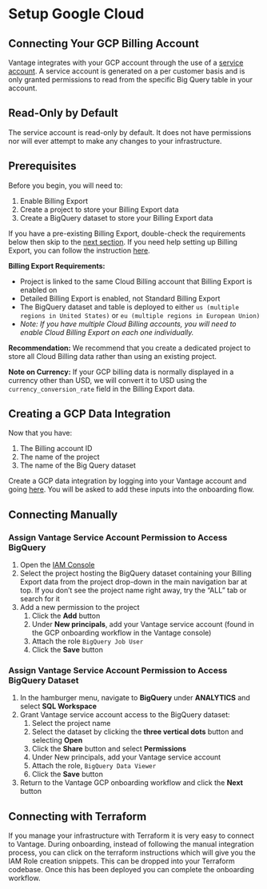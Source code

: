 # Setup Google Cloud

## Connecting Your GCP Billing Account

Vantage integrates with your GCP account through the use of a [service account](https://cloud.google.com/iam/docs/service-accounts). A service account is generated on a per customer basis and is only granted permissions to read from the specific Big Query table in your account.

## Read-Only by Default

The service account is read-only by default. It does not have permissions nor will ever attempt to make any changes to your infrastructure.

## Prerequisites

Before you begin, you will need to:

1. Enable Billing Export
2. Create a project to store your Billing Export data
3. Create a BigQuery dataset to store your Billing Export data

If you have a pre-existing Billing Export, double-check the requirements below then skip to the [next section](/connecting_gcp/#creating-a-gcp-data-integration). If you need help setting up Billing Export, you can follow the instruction [here](/enabling_gcp_billing_export/).

**Billing Export Requirements:**

- Project is linked to the same Cloud Billing account that Billing Export is enabled on
- Detailed Billing Export is enabled, not Standard Billing Export
- The BigQuery dataset and table is deployed to either `us (multiple regions in United States)` or `eu (multiple regions in European Union)`
- _Note: If you have multiple Cloud Billing accounts, you will need to enable Cloud Billing Export on each one individually._

**Recommendation:** We recommend that you create a dedicated project to store all Cloud Billing data rather than using an existing project.

**Note on Currency:** If your GCP billing data is normally displayed in a currency other than USD, we will convert it to USD using the `currency_conversion_rate` field in the Billing Export data.

## Creating a GCP Data Integration

Now that you have:

1. The Billing account ID
2. The name of the project
3. The name of the Big Query dataset

Create a GCP data integration by logging into your Vantage account and going [here](https://console.vantage.sh/gcp_onboarding/overview). You will be asked to add these inputs into the onboarding flow.

## Connecting Manually

### Assign Vantage Service Account Permission to Access BigQuery

1. Open the [IAM Console](https://console.cloud.google.com/iam-admin/iam)
2. Select the project hosting the BigQuery dataset containing your Billing Export data from the project drop-down in the main navigation bar at top. If you don’t see the project name right away, try the “ALL” tab or search for it
3. Add a new permission to the project
   1. Click the **Add** button
   2. Under **New principals**, add your Vantage service account (found in the GCP onboarding workflow in the Vantage console)
   3. Attach the role `BigQuery Job User`
   4. Click the **Save** button

### Assign Vantage Service Account Permission to Access BigQuery Dataset

1. In the hamburger menu, navigate to **BigQuery** under **ANALYTICS** and select **SQL Workspace**
2. Grant Vantage service account access to the BigQuery dataset:
   1. Select the project name
   2. Select the dataset by clicking the **three vertical dots** button and selecting **Open**
   3. Click the **Share** button and select **Permissions**
   4. Under New principals, add your Vantage service account
   5. Attach the role, `BigQuery Data Viewer`
   6. Click the **Save** button
3. Return to the Vantage GCP onboarding workflow and click the **Next** button

## Connecting with Terraform

If you manage your infrastructure with Terraform it is very easy to connect to Vantage. During onboarding, instead of following the manual integration process, you can click on the terraform instructions which will give you the IAM Role creation snippets. This can be dropped into your Terraform codebase. Once this has been deployed you can complete the onboarding workflow.
